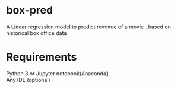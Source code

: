 # box-pred
A Linear regression model to predict revenue of a movie , based on historical box office data <br>
# Requirements <br>
Python 3 or Jupyter notebook(Anaconda) <br>
Any IDE (optional)
